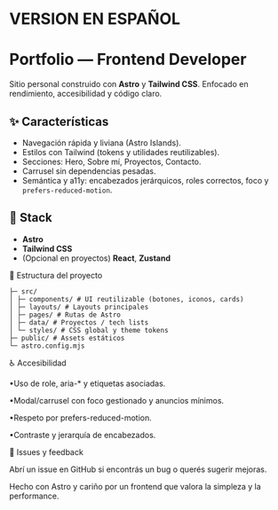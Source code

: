 # VERSION EN ESPAÑOL

# Portfolio — Frontend Developer

Sitio personal construido con **Astro** y **Tailwind CSS**. Enfocado en rendimiento, accesibilidad y código claro.

## ✨ Características

- Navegación rápida y liviana (Astro Islands).
- Estilos con Tailwind (tokens y utilidades reutilizables).
- Secciones: Hero, Sobre mí, Proyectos, Contacto.
- Carrusel sin dependencias pesadas.
- Semántica y a11y: encabezados jerárquicos, roles correctos, foco y `prefers-reduced-motion`.

## 🧰 Stack

- **Astro**
- **Tailwind CSS**
- (Opcional en proyectos) **React**, **Zustand**

📁 Estructura del proyecto

    ├─ src/
    │ ├─ components/ # UI reutilizable (botones, iconos, cards)
    │ ├─ layouts/ # Layouts principales
    │ ├─ pages/ # Rutas de Astro
    │ ├─ data/ # Proyectos / tech lists
    │ └─ styles/ # CSS global y theme tokens
    ├─ public/ # Assets estáticos
    └─ astro.config.mjs

♿ Accesibilidad

•Uso de role, aria-\* y etiquetas asociadas.

•Modal/carrusel con foco gestionado y anuncios mínimos.

•Respeto por prefers-reduced-motion.

•Contraste y jerarquía de encabezados.

🐛 Issues y feedback

Abrí un issue en GitHub si encontrás un bug o querés sugerir mejoras.

Hecho con Astro y cariño por un frontend que valora la simpleza y la performance.
